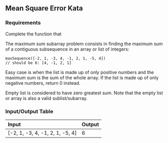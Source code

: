 ## Mean Square Error Kata

### Requirements 

Complete the function that

The maximum sum subarray problem consists in finding the maximum sum of a contiguous subsequence in an array or list of integers:

```
maxSequence([-2, 1, -3, 4, -1, 2, 1, -5, 4])
// should be 6: [4, -1, 2, 1]
```

Easy case is when the list is made up of only positive numbers and the maximum sum is the sum of the whole array. If the list is made up of only negative numbers, return 0 instead.

Empty list is considered to have zero greatest sum. Note that the empty list or array is also a valid sublist/subarray.

### Input/Output Table

| Input               | Output                      |
| :------------------ | :-------------------------- |
| [-2, 1, -3, 4, -1, 2, 1, -5, 4]   | 6                |
